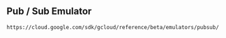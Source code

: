 ## Pub / Sub Emulator
```html
https://cloud.google.com/sdk/gcloud/reference/beta/emulators/pubsub/
```
